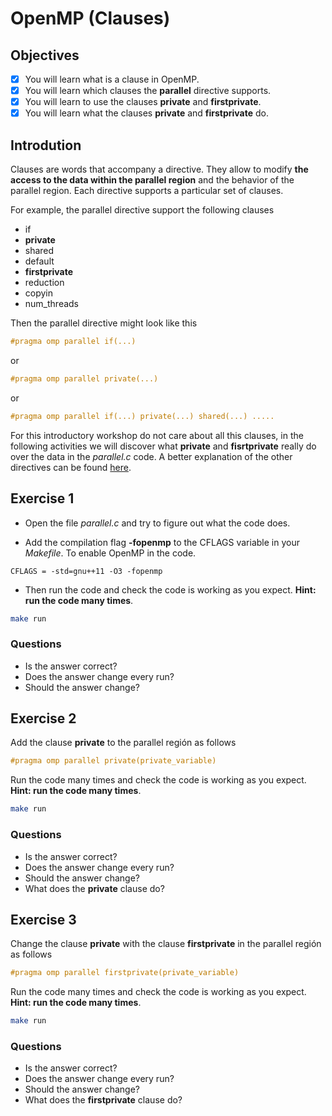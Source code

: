 # OpenMP (Clauses)

## Objectives

- [x] You will learn what is a clause in OpenMP.
- [x] You will learn which clauses the **parallel** directive supports.
- [x] You will learn to use the clauses **private** and **firstprivate**.
- [x] You will learn what the clauses **private** and **firstprivate** do.

## Introdution

Clauses are words that accompany a directive. They allow to modify **the access to the data within the parallel region** and the behavior of the parallel region. Each directive supports a particular set of clauses.

For example, the parallel directive support the following clauses

* if
* **private**
* shared
* default
* **firstprivate**
* reduction
* copyin
* num_threads

Then the parallel directive might look like this

```c
#pragma omp parallel if(...)
```

or


```c
#pragma omp parallel private(...)
```

or 


```c
#pragma omp parallel if(...) private(...) shared(...) .....
```

For this introductory workshop do not care about all this clauses, in the following activities we will discover what **private** and **fisrtprivate** really do over the data in the *parallel.c* code. A better explanation of the other directives can be found [here](https://computing.llnl.gov/tutorials/openMP/#Clauses).

## Exercise 1

* Open the file *parallel.c* and try to figure out what the code does.

* Add the compilation flag **-fopenmp** to the CFLAGS variable in your *Makefile*. To enable OpenMP in the code.

```basemake
CFLAGS = -std=gnu++11 -O3 -fopenmp
```
* Then run the code and check the code is working as you expect. **Hint: run the code many times**. 

```bash
make run 
```

### Questions

* Is the answer correct?
* Does the answer change every run?
* Should the answer change?

## Exercise 2

Add the clause **private** to the parallel región as follows

```c
#pragma omp parallel private(private_variable)

```

Run the code many times and check the code is working as you expect. **Hint: run the code many times**. 

```bash
make run 
```

### Questions

* Is the answer correct?
* Does the answer change every run?
* Should the answer change?
* What does the **private** clause do?

## Exercise 3

Change the clause **private** with the clause **firstprivate** in the parallel región as follows

```c
#pragma omp parallel firstprivate(private_variable)

```

Run the code many times and check the code is working as you expect. **Hint: run the code many times**. 

```bash
make run 
```

### Questions

* Is the answer correct?
* Does the answer change every run?
* Should the answer change?
* What does the **firstprivate** clause do?